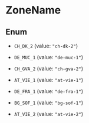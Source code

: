 

# ZoneName

## Enum


* `CH_DK_2` (value: `"ch-dk-2"`)

* `DE_MUC_1` (value: `"de-muc-1"`)

* `CH_GVA_2` (value: `"ch-gva-2"`)

* `AT_VIE_1` (value: `"at-vie-1"`)

* `DE_FRA_1` (value: `"de-fra-1"`)

* `BG_SOF_1` (value: `"bg-sof-1"`)

* `AT_VIE_2` (value: `"at-vie-2"`)



